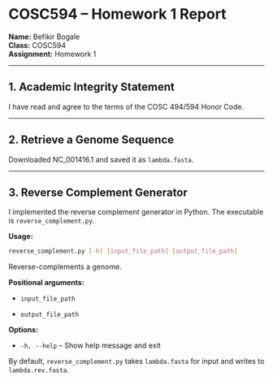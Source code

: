 # COSC594 – Homework 1 Report

**Name:** Befikir Bogale  
**Class:** COSC594  
**Assignment:** Homework 1  

---

## 1. Academic Integrity Statement  
I have read and agree to the terms of the COSC 494/594 Honor Code.  

---

## 2. Retrieve a Genome Sequence  
Downloaded NC_001416.1 and saved it as `lambda.fasta`.  

---

## 3. Reverse Complement Generator  
I implemented the reverse complement generator in Python. The executable is `reverse_complement.py`.  

**Usage:**  
```bash
reverse_complement.py [-h] [input_file_path] [output_file_path]
```

Reverse-complements a genome.

**Positional arguments:**

- `input_file_path`
    
- `output_file_path`
    

**Options:**

- `-h, --help` – Show help message and exit
    

By default, `reverse_complement.py` takes `lambda.fasta` for input and writes to `lambda.rev.fasta`.
